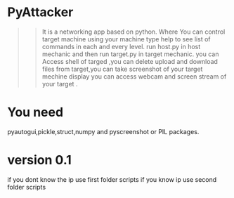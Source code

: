 # PyAttacker
>> It is a networking app based on python. Where You can control target machine using your machine
type help to see list of commands in each and every level.
run host.py in host mechanic and then run target.py in target mechanic. you can Access shell of targed ,you can delete upload and download files from target,you can take screenshot of your target mechine display
you can access webcam and screen stream of your target .
# You need
pyautogui,pickle,struct,numpy and  pyscreenshot or PIL packages.
# version 0.1
if you dont know the ip use first folder scripts
if you know ip use second folder scripts
